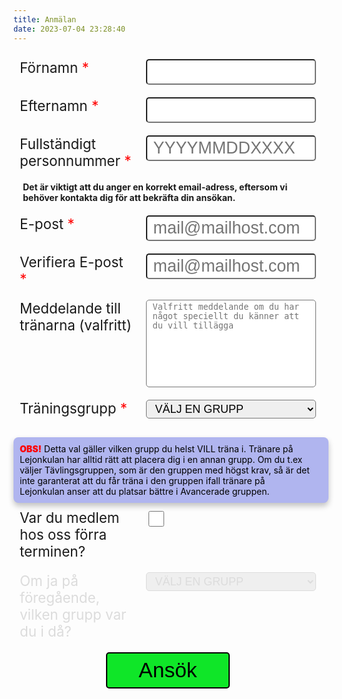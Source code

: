 ```yaml
---
title: Anmälan
date: 2023-07-04 23:28:40
---
```


<script defer>

const endpoint = 'http://sti-starcraft.org:3000/graphql';

var members;

const validateEmail = email => {
  const regex = /[^\s@]+@[^\s@]+\.[^\s@]+/;
  return !!(email.match(regex) && email.match(regex).length === 1 && email.match(regex)[0] === email);
}

const validateSSN = ssn => {
  const allowedSSNRegexPatterns = [
    /[0-9]{10,10}/g, // YYMMDDXXXX
    /[0-9]{12,12}/g, // YYYYMMDDXXXX
    /[0-9]{8,8}-[0-9]{4,4}/g, // YYYYMMDD-XXXX
    /[0-9]{6,6}-[0-9]{4,4}/g // YYMMDD-XXXX
  ];
  return allowedSSNRegexPatterns.some(regex =>
    ssn.match(regex) &&
    ssn.match(regex).length === 1 &&
    ssn.match(regex)[0] === ssn
  );
}

function submitMember(firstName, lastName, ssn, email, trainingGroup, memberLastTerm = 0, lastTermTrainingGroup = '', message = '') {
    message = message.replaceAll('\n', ' ');

    const query =
    `mutation {
      addMember(
        firstName:"${firstName}"
        lastName:"${lastName}"
        ssn:"${ssn}"
        message:"${message}"
        email:"${email}"
        trainingGroup:"${trainingGroup}"
        memberLastTerm:${memberLastTerm}
        lastTermTrainingGroup:"${lastTermTrainingGroup}"
      ) {
        id
        firstName
        lastName
        ssn
        email
        message
        trainingGroup
        memberLastTerm
        lastTermTrainingGroup
      }
    }`;
  return fetch(endpoint, {
    method: 'POST',
    headers: {
      'Content-Type': 'application/json',
      'Accept': 'application/json',
    },
    body: JSON.stringify({ query })
  }).then(r => r.json()).then(resp => {
    if (resp && resp.data && resp.data.addMember && resp.data.addMember.firstName && resp.data.addMember.lastName) {
      // Success
      document.getElementById('successBox').style.display = 'block';
      document.getElementById('signupForm').style.display = 'none';
    } else {
      document.getElementById('failBox').style.display = 'block';
      document.getElementById('signupForm').style.display = 'none';
      document.querySelector('#failBox p').innerHTML = JSON.stringify(resp, null, 4);
      console.error(resp);
    }
    window.scrollTo(0,0);
  }).catch(err => {
    document.getElementById('failBox').style.display = 'block';
    document.getElementById('signupForm').style.display = 'none';
    document.querySelector('#failBox p').innerHTML = JSON.stringify(err, null, 4);
    window.scrollTo(0,0);
    console.error(err);
  });
}

function fetchAllSubmissions() {
    var query = `query {
    members {
      id
      firstName
      lastName
      ssn
      trainingGroup
      submissionDate
    }
  }`;
  fetch(endpoint, {
    method: 'POST',
    headers: {
      'Content-Type': 'application/json',
      'Accept': 'application/json',
    },
    body: JSON.stringify({
      query
    })
  }).then(r => r.json()).then(resp => {
    console.log('data returned:', resp);
    members = resp.data.members;

    const nyborjare_count = members.filter(x => x.trainingGroup === 'Nybörjargruppen').length;
    const fortsattare_count = members.filter(x => x.trainingGroup === 'Fortsättargruppen').length;
    const avancerade_count = members.filter(x => x.trainingGroup === 'AvanceradeGruppen').length;
    const tavling_count = members.filter(x => x.trainingGroup === 'Tävlingsgruppen').length;
    const morgon_count = members.filter(x => x.trainingGroup === 'MorgonFörmiddag').length;

    /* document.querySelector('#trainingGroup option:nth-child(2)').innerText += ` (${nyborjare_count} anmälda)`;
    document.querySelector('#trainingGroup option:nth-child(3)').innerText += ` (${fortsattare_count} anmälda)`;
    document.querySelector('#trainingGroup option:nth-child(4)').innerText += ` (${avancerade_count} anmälda)`;
    document.querySelector('#trainingGroup option:nth-child(5)').innerText += ` (${tavling_count} anmälda)`;
    document.querySelector('#trainingGroup option:nth-child(6)').innerText += ` (${morgon_count} anmälda)`; */
  }).catch(console.error);
}

function setListeners() {
  // VALIDATE EMAIL
  [...document.querySelectorAll('#mail1, #mail2')].forEach(x => {
    console.log(x)
    x.addEventListener('change', ev => {
      const email1 = document.getElementById('mail1').value;
      const email2 = document.getElementById('mail2').value;
      if (email1 !== email2) {
        document.getElementById('emailErrorMessage').style.display = 'block';
        document.querySelector('#emailErrorMessage div').innerText = 'Mail-adresserna stämmer inte överens med varandra';
        document.getElementById('mail1').style.backgroundColor = '#ffd8d8';
        document.getElementById('mail2').style.backgroundColor = '#ffd8d8';
      } else {
        document.getElementById('emailErrorMessage').style.display = 'none';
        document.getElementById('mail1').style.backgroundColor = 'white';
        document.getElementById('mail2').style.backgroundColor = 'white';
      }
    })
  });
  document.getElementById('trainingGroup').addEventListener('change', ev => {
    if (document.getElementById('trainingGroup').value !== 'none') {
      document.getElementById('trainingGroupDescription').style.display = 'block';

      /* <option value="Nybörjargruppen">Nybörjargruppen</option>
      <option value="Fortsättargruppen">Fortsättargruppen</option>
      <option value="AvanceradeGruppen">Avancerade gruppen</option>
      <option value="Tävlingsgruppen">Tävlingsgruppen</option>
      <option value="MorgonFörmiddag">Endast morgon/förmiddag</option> */

      if (document.getElementById('trainingGroup').value === 'Nybörjargruppen') {
        document.querySelector('#trainingGroupDescription div').innerHTML =
        `<strong>NYBÖRJARGRUPPEN:</strong> Ingen tidigare erfarenhet krävs. Här lär man sig thaiboxning från grunden, steg för steg, av våra duktiga instruktörer. Det spelar ingen roll vilken form du är i, alla är välkomna att komma och lära sig muay thai hos oss! <strong>Som nybörjare får du provträna gratis första veckan innan du bestämmer dig ifall du vill fortsätta eller inte.</strong>`;
      } else if (document.getElementById('trainingGroup').value === 'Fortsättargruppen') {
        document.querySelector('#trainingGroupDescription div').innerHTML =
        `<strong>FORTSÄTTARGRUPPEN:</strong> För den som har lite erfarenhet men fortfarande är ganska ny inom sporten. Minst 1-2 terminers erfarenhet av thaiboxning. Den naturliga fortsättningen för den som redan tränat i nybörjargruppen.`;
      } else if (document.getElementById('trainingGroup').value === 'AvanceradeGruppen') {
        document.querySelector('#trainingGroupDescription div').innerHTML =
        `<strong>AVANCERADE GRUPPEN:</strong> För dig som är erfaren av thaiboxning och klarar av att hålla en avancerad nivå. Du ska behärska alla thaiboxningstekniker och vara bekväm med sparringmoment och hård träning.`;
      } else if (document.getElementById('trainingGroup').value === 'Tävlingsgruppen') {
        document.querySelector('#trainingGroupDescription div').innerHTML =
        `<strong>TÄVLINGSGRUPPEN:</strong> I tävlingsgruppen tävlar man. Det är hårda krav på medlemmar i denna gruppen. Du måste få godkänt av en tränare för att få träna i denna gruppen, för att säkerställa att du är redo. Du har mycket hög närvaro på klubben och tar stort eget ansvar för din utveckling & din fysik. Vid undermålig prestation får du byta grupp - det är ingen lek i denna grupp.`;
      } else if (document.getElementById('trainingGroup').value === 'MorgonFörmiddag') {
        document.querySelector('#trainingGroupDescription div').innerHTML =
        `<strong>MORGON/FÖRMIDDAGS-GRUPPEN:</strong> Detta är ett alternativ för dig som kan tänka dig att ENDAST träna på morgonen/förmiddagen, INTE standardpassen som är på kvällar/eftermiddag. Se schemat. Notera att dessa pass är fripass och inte ledda av instruktörer. Du som väljer detta får betala en reducerad terminsavgift.`;
      } else {
        document.getElementById('trainingGroupDescription').style.display = 'none';
      }
    } else {
      document.getElementById('trainingGroupDescription').style.display = 'none';
    }
  });
  document.getElementById('memberLastTerm').addEventListener('change', ev => {
    let checked = document.getElementById('memberLastTerm').checked;
    if (checked) {
      document.getElementById('lastTermMembership').classList.remove('disabled');
    } else {
      document.querySelector('#lastTermMembership select').value = 'none';
      document.getElementById('lastTermMembership').classList.add('disabled');
    }
  });
  // SUBMIT BUTTON
  document.getElementById('submitButton').addEventListener('click', ev => {
    let message = '';
    let errorFound = false;

    if (!document.getElementById('firstName').value) {
      message += 'Förnamn saknas\n';
      errorFound = true;
    }
    if (!document.getElementById('lastName').value) {
      message += 'Efternamn saknas\n';
      errorFound = true;
    }
    if (!document.getElementById('ssn').value) {
      message += 'Personnummer saknas\n';
      errorFound = true;
    } else if (!validateSSN(document.getElementById('ssn').value)) {
      message += 'Personnummer har felaktigt format\n';
      errorFound = true;
    }
    if (!document.getElementById('mail1').value || !document.getElementById('mail2').value) {
      message += 'E-post saknas\n';
      errorFound = true;
    } else if (document.getElementById('mail1').value !== document.getElementById('mail2').value) {
      message += 'E-post-adresserna stämmer inte överens med varandra\n';
      errorFound = true;
    } else if (!validateEmail(document.getElementById('mail1').value)) {
      message += 'Email-adressen har ett felaktigt format\n';
      errorFound = true;
    }
    if (!document.getElementById('trainingGroup').value || document.getElementById('trainingGroup').value === 'none') {
      message += 'Träningsgrupp saknas\n';
      errorFound = true;
    }
    if (document.getElementById('memberLastTerm').checked) {
      if (!document.getElementById('trainingGroup2').value || document.getElementById('trainingGroup2').value === 'none') {
        message += 'Träningsgrupp förra terminen saknas\n';
        errorFound = true;
      }
    }

    if (errorFound) {
      document.getElementById('mainErrorMessage').style.display = 'block';
      document.querySelector('#mainErrorMessage div').innerText = message;
    } else {
      // Submit

      document.getElementById('submitButton').setAttribute('disabled', '');

      document.getElementById('mainErrorMessage').style.display = 'none';
      document.querySelector('#mainErrorMessage div').innerText = '';
      submitMember(
        document.getElementById('firstName').value,
        document.getElementById('lastName').value,
        document.getElementById('ssn').value,
        document.getElementById('mail1').value,
        document.getElementById('trainingGroup').value,
        document.getElementById('memberLastTerm').checked ? 1 : 0,
        document.getElementById('trainingGroup2').value === 'none' ? '': document.getElementById('trainingGroup2').value,
        document.getElementById('memberMessage').value
      ).then(() => {
        document.getElementById('submitButton').removeAttribute('disabled');
      })
    }
  });
}

document.addEventListener("DOMContentLoaded", function(){
  fetchAllSubmissions();
  setListeners();
});

</script>

<style>
    #signup {
        width: 100%;
        margin-top: 15px;
    }
    #signup .signup__row {
        display: flex;
        flex-direction: row;
        flex-wrap: nowrap;
        align-items: flex-start;
        align-content: center;
        justify-content: center;
    }
    #signup .signup__row.info, #signup .signup__row.error {
      display: block;
      border-radius: 8px;
      box-shadow: 0 5px 10px #0000003d;
      color: black;
    }
    #signup .signup__row.disabled {
      pointer-events: none;
      user-select: none;
      color: gainsboro;
    }
    #signup .signup__row.disabled select {
      border-color: gainsboro;
      color: gainsboro;
    }
    #signup .signup__row.info {
      background: #b0b5ef;
    }
    #signup .signup__row.error {
      background: #ffd8d8;
    }
    #signup .signup__row .signup__column {
        padding: 10px;
    }
    #signup span.mandatory {
        color: red;
    }
    #signup span.mandatory:before {
        content: '*'
    }
    #signup .signup__row .signup__column:first-child {
        font-size: 1.6em;
        width: 40%;
    }
    #signup .signup__row .signup__column:last-child {
        font-size: 1.6em;
        width: 60%;
        padding-right: 20px;
    }
    #signup .signup__row .signup__column.double.center {
        text-align: center;
    }
    #signup .signup__row .signup__column.double {
      width: calc(100% - 40px);
    }
    #signup .signup__row .signup__column input[type=text] {
        font-size: 1.2em;
        width: 100%;
        border-radius: 5px;
        padding: 3px 10px;
    }
    #signup .signup__row .signup__column textarea {
        font-size: 0.6em;
        width: 100%;
        height: 140px;
        border-radius: 5px;
        padding: 3px 10px;
        resize: none;
    }
    #signup .signup__row .signup__column select {
        width: 100%;
        border-radius: 5px;
        padding: 3px 10px;
        font-size: 0.8em;
    }
    #signup .signup__row .signup__column input[type=checkbox] {
        width: 25px;
        height: 25px;
    }
    #signup #submitButton {
        font-size: 1.5em;
        padding: 8px 50px;
        outline: none;
        border: 2px solid black;
        border-radius: 5px;
        outline: none;
        background-color: #0fe628;
        cursor: pointer;
    }
    #signup #submitButton:hover {
        background-color: #98ffa4;
    }
    #signup #submitButton {
        font-size: 1.5em;
        padding: 8px 50px;
        outline: none;
        border: 2px solid black;
        border-radius: 5px;
        outline: none;
        background-color: #0fe628;
        cursor: pointer;
    }
    #successBox, #failBox {
      text-align: center;
    }
    #successBox h3 {
      font-size: 2em;
    }
    #successBox p {
      font-size: 1.3em;
    }
    #successBox #checkboxContainer {
      text-align: center;
    }
    #successBox #checkboxContainer svg {
      width: 250px;
      height: 250px;
      fill: #3bce3b;
      border: 10px solid #3bce3b;
      border-radius: 50%;
      padding: 20px;
      filter: drop-shadow(2px 4px 6px gainsboro);
    }
</style>

<div id="successBox" style="display: none;">
  <div id="checkboxContainer">
    <svg xmlns="http://www.w3.org/2000/svg" width="24" height="24" viewBox="0 0 24 24"><path d="M20.285 2l-11.285 11.567-5.286-5.011-3.714 3.716 9 8.728 15-15.285z"/></svg>
  </div>
  <h3>
    Tack för din anmälan!
  </h3>
  <p>
    Du är härmed anmäld och bör ha fått ett automatiskt bekräftelse-mail till epost-adressen du angav. Vänligen anmäl dig inte mer gång än en.
  </p>
</div>
<div id="failBox" style="display: none;">
  <h3>
    Något gick fel med din anmälan
  </h3>
  <p></p>
</div>

<form action="javascript:void(0);" id="signupForm">
    <div id="signup">
        <div class="signup__row">
            <div class="signup__column">
                Förnamn <span class="mandatory"></span>
            </div>
            <div class="signup__column">
                <input type="text" id="firstName" maxlength="55" />
            </div>
        </div>
        <div class="signup__row">
            <div class="signup__column">
                Efternamn <span class="mandatory"></span>
            </div>
            <div class="signup__column">
                <input type="text" id="lastName" maxlength="55" />
            </div>
        </div>
        <div class="signup__row">
            <div class="signup__column">
                Fullständigt personnummer <span class="mandatory"></span>
            </div>
            <div class="signup__column">
                <input type="text" id="ssn" maxlength="55" placeholder="YYYYMMDDXXXX" />
            </div>
        </div>
        <div class="signup__row">
            <div class="signup__column double" style="font-size: 1em">
                <strong>Det är viktigt att du anger en korrekt email-adress, eftersom vi behöver kontakta dig för att bekräfta din ansökan.</strong>
            </div>
        </div>
        <div class="signup__row">
            <div class="signup__column">
                E-post <span class="mandatory"></span>
            </div>
            <div class="signup__column">
                <input type="text" id="mail1" maxlength="55" placeholder="mail@mailhost.com" />
            </div>
        </div>
        <div class="signup__row">
            <div class="signup__column">
                Verifiera E-post <span class="mandatory"></span>
            </div>
            <div class="signup__column">
                <input type="text" id="mail2" maxlength="55" placeholder="mail@mailhost.com" />
            </div>
        </div>
        <div class="signup__row error" style="display: none;" id="emailErrorMessage">
            <div class="signup__column double" style="font-size: 1em">
            </div>
        </div>
        <div class="signup__row">
            <div class="signup__column">
                Meddelande till tränarna (valfritt)
            </div>
            <div class="signup__column">
                <textarea id="memberMessage" maxlength="450" placeholder="Valfritt meddelande om du har något speciellt du känner att du vill tillägga"></textarea>
            </div>
        </div>
        <div class="signup__row">
            <div class="signup__column">
                Träningsgrupp <span class="mandatory"></span>
            </div>
            <div class="signup__column">
                <select id="trainingGroup">
                    <option value="none">VÄLJ EN GRUPP</option>
                    <option value="Nybörjargruppen">Nybörjargruppen</option>
                    <option value="Fortsättargruppen">Fortsättargruppen</option>
                    <option value="AvanceradeGruppen">Avancerade gruppen</option>
                    <option value="Tävlingsgruppen">Tävlingsgruppen</option>
                    <option value="MorgonFörmiddag">Endast morgon/förmiddag</option>
                </select>
            </div>
        </div>
        <div class="signup__row">
            <div class="signup__column double" style="font-size: 1em" id="chosenGroupInfo"></div>
        </div>
        <div class="signup__row info" id="trainingGroupDescription" style="display: none; margin-bottom: 10px;">
            <div class="signup__column double" style="font-size: 1em"></div>
        </div>
        <div class="signup__row info">
            <div class="signup__column double" style="font-size: 1em">
                <span style="font-weight: 900; color: red;">OBS!</span> Detta val gäller vilken grupp du helst VILL träna i. Tränare på Lejonkulan har alltid rätt att placera dig i en annan grupp. Om du t.ex väljer Tävlingsgruppen, som är den gruppen med högst krav, så är det inte garanterat att du får träna i den gruppen ifall tränare på Lejonkulan anser att du platsar bättre i Avancerade gruppen.
            </div>
        </div>
        <div class="signup__row">
            <div class="signup__column">
                Var du medlem hos oss förra terminen?
            </div>
            <div class="signup__column">
                <input type="checkbox" id="memberLastTerm" />
            </div>
        </div>
        <div class="signup__row disabled" id="lastTermMembership">
            <div class="signup__column">
                Om ja på föregående, vilken grupp var du i då?
            </div>
            <div class="signup__column">
                <select id="trainingGroup2">
                    <option value="none">VÄLJ EN GRUPP</option>
                    <option value="Nybörjargruppen">Nybörjargruppen</option>
                    <option value="Fortsättargruppen">Fortsättargruppen</option>
                    <option value="AvanceradeGruppen">Avancerade gruppen</option>
                    <option value="Tävlingsgruppen">Tävlingsgruppen</option>
                    <option value="MorgonFörmiddag">Endast morgon/förmiddag</option>
                </select>
            </div>
        </div>
        <div class="signup__row error" style="display: none;" id="mainErrorMessage">
            <div class="signup__column double" style="font-size: 1em">
            </div>
        </div>
        <div class="signup__row">
            <div class="signup__column double center">
                <button id="submitButton">
                    Ansök
                </button>
            </div>
        </div>
    </div>
</form>